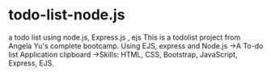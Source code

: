 # todo-list-node.js
a todo list using node.js, Express.js , ejs 
This is a todolist project from Angela Yu's complete bootcamp. Using EJS, express and Node.js ->A To-do list Application clipboard ->Skills: HTML, CSS, Bootstrap, JavaScript, Express, EJS.
